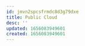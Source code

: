 ```yaml
---
id: jmvn2spcsfrmdc8d3g79dxe
title: Public Cloud
desc: ''
updated: 1656083949601
created: 1656083949601
---
```


